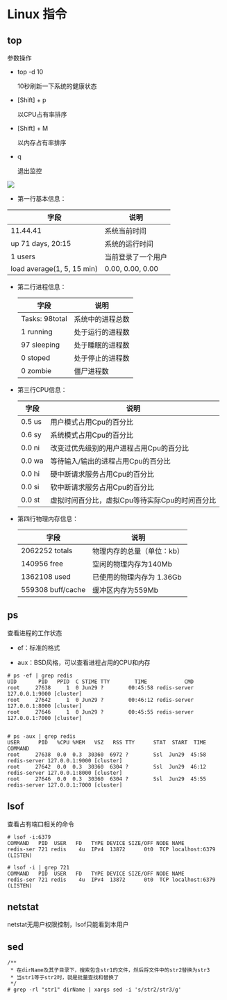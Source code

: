 # Linux 指令


## top

参数操作

- top -d 10
	
	10秒刷新一下系统的健康状态
	
- [Shift] + p

	以CPU占有率排序
	
- [Shift] + M

	以内存占有率排序
	
- q

	退出监控



![](http://p5s0bbd0l.bkt.clouddn.com/11_42_51__08_16_2018.jpg)

- 第一行基本信息：

 字段 | 说明 
 --- | ---
 11.44.41 | 系统当前时间
 up 71 days, 20:15 | 系统的运行时间
 1 users | 当前登录了一个用户
 load average(1, 5, 15 min) | 0.00, 0.00, 0.00

- 第二行进程信息：

	字段 | 说明
	--- | ---
	Tasks: 98total | 系统中的进程总数
	1 running |  处于运行的进程数
	97 sleeping | 处于睡眠的进程数
	0 stoped | 处于停止的进程数
	0 zombie | 僵尸进程数

- 第三行CPU信息：

	 字段 | 说明 
	 --- | ---
	 0.5 us | 用户模式占用Cpu的百分比
	 0.6 sy | 系统模式占用Cpu的百分比
	 0.0 ni | 改变过优先级别的用户进程占用Cpu的百分比
	 0.0 wa | 等待输入/输出的进程占用Cpu的百分比
	 0.0 hi | 硬中断请求服务占用Cpu的百分比
	 0.0 si | 软中断请求服务占用Cpu的百分比
	 0.0 st | 虚拟时间百分比，虚拟Cpu等待实际Cpu的时间百分比
	 
- 第四行物理内存信息：

	字段 | 说明  
	--- | ---
	2062252 totals |  物理内存的总量（单位：kb）
	140956 free | 空闲的物理内存为140Mb
	1362108 used | 已使用的物理内存为 1.36Gb
	559308 buff/cache |  缓冲区内存为559Mb
	
## ps

查看进程的工作状态

- ef：标准的格式

- aux：BSD风格，可以查看进程占用的CPU和内存

```shell
# ps -ef | grep redis
UID       PID   PPID  C STIME TTY        TIME            CMD          
root     27638     1  0 Jun29 ?        00:45:58 redis-server 127.0.0.1:9000 [cluster]
root     27642     1  0 Jun29 ?        00:46:12 redis-server 127.0.0.1:8000 [cluster]
root     27646     1  0 Jun29 ?        00:45:55 redis-server 127.0.0.1:7000 [cluster]


# ps -aux | grep redis 
USER      PID   %CPU %MEM   VSZ   RSS TTY      STAT  START  TIME     COMMAND
root     27638  0.0  0.3  30360  6972 ?        Ssl  Jun29  45:58 redis-server 127.0.0.1:9000 [cluster]
root     27642  0.0  0.3  30360  6304 ?        Ssl  Jun29  46:12 redis-server 127.0.0.1:8000 [cluster]
root     27646  0.0  0.3  30360  6304 ?        Ssl  Jun29  45:55 redis-server 127.0.0.1:7000 [cluster]
```

## lsof

查看占有端口相关的命令

```shell
# lsof -i:6379
COMMAND   PID  USER   FD   TYPE DEVICE SIZE/OFF NODE NAME
redis-ser 721 redis    4u  IPv4  13872      0t0  TCP localhost:6379 (LISTEN)

# lsof -i | grep 721
COMMAND   PID  USER   FD   TYPE DEVICE SIZE/OFF NODE NAME
redis-ser 721 redis    4u  IPv4  13872      0t0  TCP localhost:6379 (LISTEN)
```

## netstat

netstat无用户权限控制，lsof只能看到本用户
	
## sed

```shell
/**
 * 在dirName及其子目录下，搜索包含str1的文件，然后将文件中的str2替换为str3
 * 当str1等于str2时，就是批量查找和替换了
 */
# grep -rl "str1" dirName | xargs sed -i 's/str2/str3/g'
```
	